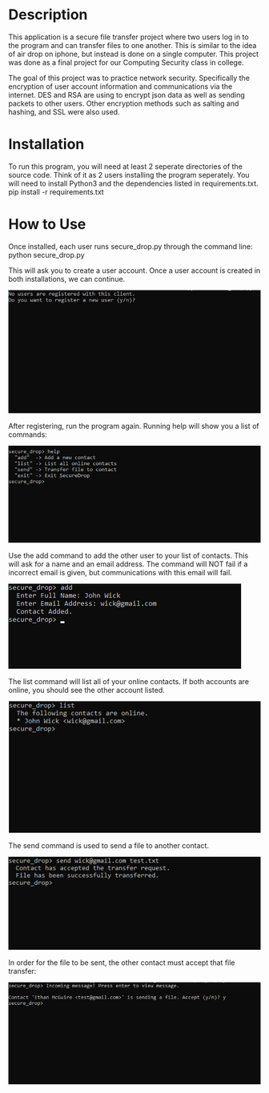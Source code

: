 # Description

This application is a secure file transfer project where two users log in to the program and can transfer files to one another. This is similar to the idea of air drop on iphone, but instead is done on a single computer. This project was done as a final project for our Computing Security class in college. 

The goal of this project was to practice network security. Specifically the encryption of user account information and communications via the internet. DES and RSA are using to encrypt json data as well as sending packets to other users. Other encryption methods such as salting and hashing, and SSL were also used.

# Installation

To run this program, you will need at least 2 seperate directories of the source code. Think of it as 2 users installing the program seperately. You will need to install Python3 and the dependencies listed in requirements.txt.
    pip install -r requirements.txt

# How to Use

Once installed, each user runs secure_drop.py through the command line:
    python secure_drop.py

This will ask you to create a user account. Once a user account is created in both installations, we can continue.

![An image showing the registration request on command prompt.](/assets/images/register.PNG)

After registering, run the program again. Running help will show you a list of commands:

![An image showing the list of commands on command prompt.](/assets/images/commands.PNG)

Use the add command to add the other user to your list of contacts. This will ask for a name and an email address. The command will NOT fail if a incorrect email is given, but communications with this email will fail.

![An image showing the add command on command prompt.](/assets/images/add.PNG)

The list command will list all of your online contacts. If both accounts are online, you should see the other account listed.

![An image showing the list command on command prompt.](/assets/images/list.PNG)

The send command is used to send a file to another contact.

![An image showing the send command on command prompt.](/assets/images/send.PNG)

In order for the file to be sent, the other contact must accept that file transfer:

![An image showing a user accept a send request.](/assets/images/accept.PNG)
